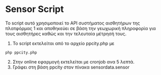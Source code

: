 # Sensor Script

Το script αυτό χρησιμοποιεί το API συστήματος αισθητήρων της πλατφόρμας 1 και αποθηκεύει σε βάση την γεωχωρική πληροφορία για τους αισθητήρες καθώς και την τελευταία μέτρησή τους.

1. Το script εκτελείται από το αρχείο ppcity.php με
```
php ppcity.php
```
2. Στην online εφαρμογή εκτελείται με cronjob ανα 5 λεπτά.
3. Γράφει στη βάση ppcity στον πίνακα sensordata.sensor
